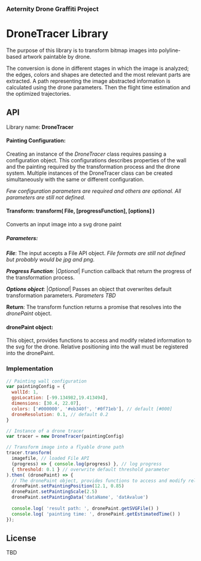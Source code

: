 ### Aeternity Drone Graffiti Project

# DroneTracer Library

The purpose of this library is to transform bitmap images into polyline-based artwork paintable by drone.

The conversion is done in different stages in which the image is analyzed; the edges, colors and shapes are detected and the most relevant parts are extracted. A path representing the image abstracted information is calculated using the drone parameters. Then the flight time estimation and the optimized trajectories.



## API

Library name: **DroneTracer**

#### Painting Configuration:

Creating an instance of the *DroneTracer* class requires passing a configuration object.
This configurations describes properties of the wall and the painting required by the transformation process and the drone system.
Multiple instances of the DroneTracer class can be created simultaneously with the same or different configuration.

*Few configuration parameters are required and others are optional. All parameters are still not defined.*



#### Transform: transform( File, [progressFunction], [options] )

Converts an input image into a svg drone paint

##### Parameters:

***File***: The input accepts a File API object.
*File formats are still not defined but probably would be jpg and png.*


***Progress Function***: |*Optional*| Function callback that return the progress of the transformation  				process.


***Options object***: |*Optional*| Passes an object that overwrites default transformation parameters. *Parameters TBD*

**Return**:
The transform function returns a promise that resolves into the *dronePaint* object.



#### dronePaint object:

This object, provides functions to access and modify related information to the svg for the drone.
Relative positioning into the wall must be registered into the dronePaint.



### Implementation


```javascript
// Painting wall configuration
var paintingConfig = {
  wallId: 1,
  gpsLocation: [-99.134982,19.413494],
  dimensions: [30.4, 22.07],
  colors: ['#000000', '#eb340f', '#0f71eb'], // default [#000]
  droneResolution: 0.1, // default 0.2
}

// Instance of a drone tracer
var tracer = new DroneTracer(paintingConfig)

// Transform image into a flyable drone path
tracer.transform(
  imagefile, // loaded File API
  (progress) => { console.log(progress) }, // log progress
  { threshold: 0.1 } // overwrite default threshold parameter
).then( (dronePaint) => {
  // The dronePaint object, provides functions to access and modify related information to the svg for the drone.
  dronePaint.setPaintingPosition(12.1, 0.85)
  dronePaint.setPaintingScale(2.5)
  dronePaint.setPaintingData('dataName', 'datAvalue')
  
  console.log( 'result path: ', dronePaint.getSVGFile() )
  console.log( 'painting time: ', dronePaint.getEstimatedTime() )
});
```


## License

TBD
